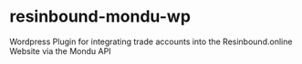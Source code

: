 # resinbound-mondu-wp
Wordpress Plugin for integrating trade accounts into the Resinbound.online Website via the Mondu API
